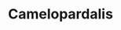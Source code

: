 ---
title: "Camelopardalis"
hashtag: camelopardalis
borders:
  - Auriga
  - Cassiopeia
  - Cepheus
  - Draco
  - Lynx
  - Perseus
  - Ursa Major
  - Ursa Minor
tags:
  - Constellation
---